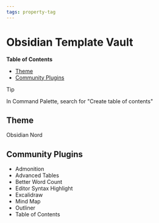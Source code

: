 ```yaml
---
tags: property-tag
---
```


# Obsidian Template Vault

**Table of Contents**
- [Theme](#Theme)
- [Community Plugins](#Community%20Plugins)

> [!tip]
> In Command Palette, search for "Create table of contents" 

## Theme

Obsidian Nord

## Community Plugins

+ Admonition
+ Advanced Tables
+ Better Word Count
+ Editor Syntax Highlight
+ Excalidraw
+ Mind Map
+ Outliner
+ Table of Contents
